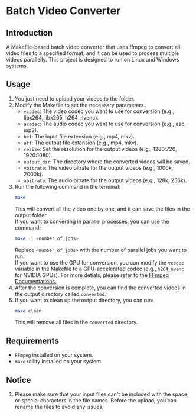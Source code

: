 # Batch Video Converter
## Introduction
A Makefile-based batch video converter that uses ffmpeg to convert all video files to a specified format, and it can be used to process multiple videos parallelly. This project is designed to run on Linux and Windows systems.
## Usage
1. You just need to upload your videos to the folder.  
2. Modify the Makefile to set the necessary parameters. 
    - `vcodec`: The video codec you want to use for conversion (e.g., libx264, libx265, h264_nvenc).
    - `acodec`: The audio codec you want to use for conversion (e.g., aac, mp3).
    - `bef`: The input file extension (e.g., mp4, mkv).
    - `aft`: The output file extension (e.g., mp4, mkv).
    - `resize`: Set the resolution for the output videos (e.g., 1280:720, 1920:1080).
    - `output_dir`: The directory where the converted videos will be saved.
    - `vbitrate`: The video bitrate for the output videos (e.g., 1000k, 2000k).
    - `abitrate`: The audio bitrate for the output videos (e.g., 128k, 256k).
3. Run the following command in the terminal:
   ```bash
   make
   ```
   This will convert all the video one by one, and it can save the files in the output folder.  
   If you want to converting in parallel processes, you can use the command:
   ```bash
   make -j <number_of_jobs>
   ```
   Replace `<number_of_jobs>` with the number of parallel jobs you want to run.  
   If you want to use the GPU for conversion, you can modify the `vcodec` variable in the Makefile to a GPU-accelerated codec (e.g., `h264_nvenc` for NVIDIA GPUs). For more detials, please refer to the [FFmpeg Documentations.](https://ffmpeg.org/documentation.html)
4. After the conversion is complete, you can find the converted videos in the output directory called `converted`.
5. If you want to clean up the output directory, you can run:
   ```bash
   make clean
   ```
   This will remove all files in the `converted` directory. 
## Requirements
- `FFmpeg` installed on your system.
- `make` utility installed on your system.

## Notice
1. Please make sure that your input files can't be included with the space or special characters in the file names. Before the upload, you can rename the files to avoid any issues.

